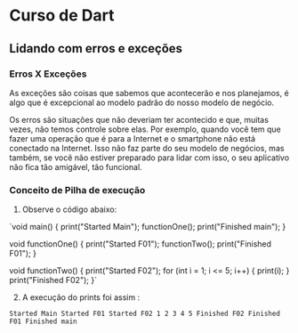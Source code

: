 # Curso de Dart

## Lidando com erros e exceções

### Erros X Exceções
<p>As exceções são coisas que sabemos que acontecerão e nos planejamos,  é algo que é excepcional ao modelo padrão do nosso modelo de negócio.</p>
<p> Os erros são situações que não deveriam ter acontecido e que, muitas vezes, não temos controle sobre elas. Por exemplo, quando você tem que fazer uma operação que é para a Internet e o smartphone não está conectado na Internet. Isso não faz parte do seu modelo de negócios, mas também, se você não estiver preparado para lidar com isso, o seu aplicativo não fica tão amigável, tão funcional.</p>

### Conceito de Pilha de execução

1. Observe o código abaixo:

`void main() {
  print("Started Main");
  functionOne();
  print("Finished main");
}

void functionOne() {
  print("Started F01");
  functionTwo();
  print("Finished F01");
}

void functionTwo() {
  print("Started F02");
  for (int i = 1; i <= 5; i++) {
    print(i);
  }
  print("Finished F02");
}`

2. A execução do prints foi assim :

`Started Main
Started F01
Started F02
1
2
3
4
5
Finished F02
Finished F01
Finished main
`

